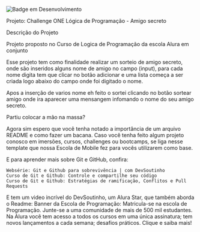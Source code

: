![Badge em Desenvolvimento](http://img.shields.io/static/v1?label=STATUS&message=EM%20DESENVOLVIMENTO&color=GREEN&style=for-the-badge)

Projeto: Challenge ONE Lógica de Programação - Amigo secreto

Descrição do Projeto

Projeto proposto no Curso de Logica de Programação da escola Alura em conjunto

Esse projeto tem como finalidade realizar um sorteio de amigo secreto, onde são inseridos alguns nome de amigo no campo (input), para cada nome digita tem que clicar no botão adicionar e uma lista começa a ser criada logo abaixo do campo onde foi digitado o nome. 

Apos a inserção de varios nome eh feito o sortei clicando no botão sortear amigo onde ira aparecer uma mensangem infomando o nome do seu amigo secreto.

Partiu colocar a mão na massa?

Agora sim espero que você tenha notado a importância de um arquivo README e como fazer um bacana. Caso você tenha feito algum projeto conosco em imersões, cursos, challenges ou bootcamps, se liga nesse template que nossa Escola de Mobile fez para vocês utilizarem como base.

E para aprender mais sobre Git e GitHub, confira:

    Websérie: Git e Github para sobrevivência | com DevSoutinho
    Curso de Git e Github: Controle e compartilhe seu código
    Curso de Git e Github: Estratégias de ramificação, Conflitos e Pull Requests

E tem um video incrível do DevSoutinho, um Alura Star, que também aborda o Readme:
Banner da Escola de Programação: Matricula-se na escola de Programação. Junte-se a uma comunidade de mais de 500 mil estudantes. Na Alura você tem acesso a todos os cursos em uma única assinatura; tem novos lançamentos a cada semana; desafios práticos. Clique e saiba mais! 
